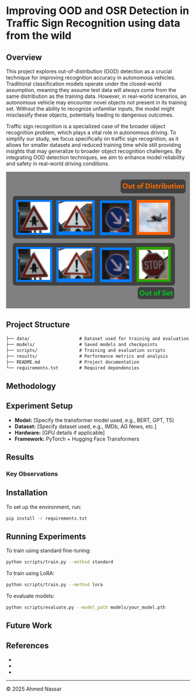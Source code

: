# Improving OOD and OSR Detection in Traffic Sign Recognition using data from the wild

## Overview
This project explores out-of-distribution (OOD) detection as a crucial technique for improving recognition accuracy in autonomous vehicles. Traditional classification models operate under the closed-world assumption, meaning they assume test data will always come from the same distribution as the training data. However, in real-world scenarios, an autonomous vehicle may encounter novel objects not present in its training set. Without the ability to recognize unfamiliar inputs, the model might misclassify these objects, potentially leading to dangerous outcomes.

Traffic sign recognition is a specialized case of the broader object recognition problem, which plays a vital role in autonomous driving. To simplify our study, we focus specifically on traffic sign recognition, as it allows for smaller datasets and reduced training time while still providing insights that may generalize to broader object recognition challenges. By integrating OOD detection techniques, we aim to enhance model reliability and safety in real-world driving conditions.

![Demonstration of OOD and OOS](figure11.png)

## Project Structure
```
├── data/                   # Dataset used for training and evaluation
├── models/                 # Saved models and checkpoints
├── scripts/                # Training and evaluation scripts
├── results/                # Performance metrics and analysis
├── README.md               # Project documentation
└── requirements.txt        # Required dependencies
```

## Methodology


## Experiment Setup
- **Model:** [Specify the transformer model used, e.g., BERT, GPT, T5]
- **Dataset:** [Specify dataset used, e.g., IMDb, AG News, etc.]
- **Hardware:** [GPU details if applicable]
- **Framework:** PyTorch + Hugging Face Transformers

## Results


### Key Observations


## Installation
To set up the environment, run:
```sh
pip install -r requirements.txt
```

## Running Experiments
To train using standard fine-tuning:
```sh
python scripts/train.py --method standard
```
To train using LoRA:
```sh
python scripts/train.py --method lora
```
To evaluate models:
```sh
python scripts/evaluate.py --model_path models/your_model.pth
```

## Future Work


## References
- 
- 
- 

---
© 2025 Ahmed Nassar

